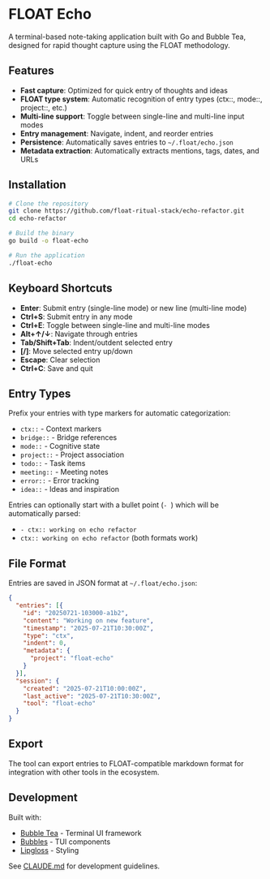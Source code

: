 # FLOAT Echo

A terminal-based note-taking application built with Go and Bubble Tea, designed for rapid thought capture using the FLOAT methodology.

## Features

- **Fast capture**: Optimized for quick entry of thoughts and ideas
- **FLOAT type system**: Automatic recognition of entry types (ctx::, mode::, project::, etc.)
- **Multi-line support**: Toggle between single-line and multi-line input modes
- **Entry management**: Navigate, indent, and reorder entries
- **Persistence**: Automatically saves entries to `~/.float/echo.json`
- **Metadata extraction**: Automatically extracts mentions, tags, dates, and URLs

## Installation

```bash
# Clone the repository
git clone https://github.com/float-ritual-stack/echo-refactor.git
cd echo-refactor

# Build the binary
go build -o float-echo

# Run the application
./float-echo
```

## Keyboard Shortcuts

- **Enter**: Submit entry (single-line mode) or new line (multi-line mode)
- **Ctrl+S**: Submit entry in any mode
- **Ctrl+E**: Toggle between single-line and multi-line modes
- **Alt+↑/↓**: Navigate through entries
- **Tab/Shift+Tab**: Indent/outdent selected entry
- **[/]**: Move selected entry up/down
- **Escape**: Clear selection
- **Ctrl+C**: Save and quit

## Entry Types

Prefix your entries with type markers for automatic categorization:

- `ctx::` - Context markers
- `bridge::` - Bridge references
- `mode::` - Cognitive state
- `project::` - Project association
- `todo::` - Task items
- `meeting::` - Meeting notes
- `error::` - Error tracking
- `idea::` - Ideas and inspiration

Entries can optionally start with a bullet point (`- `) which will be automatically parsed:
- `- ctx:: working on echo refactor`
- `ctx:: working on echo refactor` (both formats work)

## File Format

Entries are saved in JSON format at `~/.float/echo.json`:

```json
{
  "entries": [{
    "id": "20250721-103000-a1b2",
    "content": "Working on new feature",
    "timestamp": "2025-07-21T10:30:00Z",
    "type": "ctx",
    "indent": 0,
    "metadata": {
      "project": "float-echo"
    }
  }],
  "session": {
    "created": "2025-07-21T10:00:00Z",
    "last_active": "2025-07-21T10:30:00Z",
    "tool": "float-echo"
  }
}
```

## Export

The tool can export entries to FLOAT-compatible markdown format for integration with other tools in the ecosystem.

## Development

Built with:
- [Bubble Tea](https://github.com/charmbracelet/bubbletea) - Terminal UI framework
- [Bubbles](https://github.com/charmbracelet/bubbles) - TUI components
- [Lipgloss](https://github.com/charmbracelet/lipgloss) - Styling

See [CLAUDE.md](CLAUDE.md) for development guidelines.